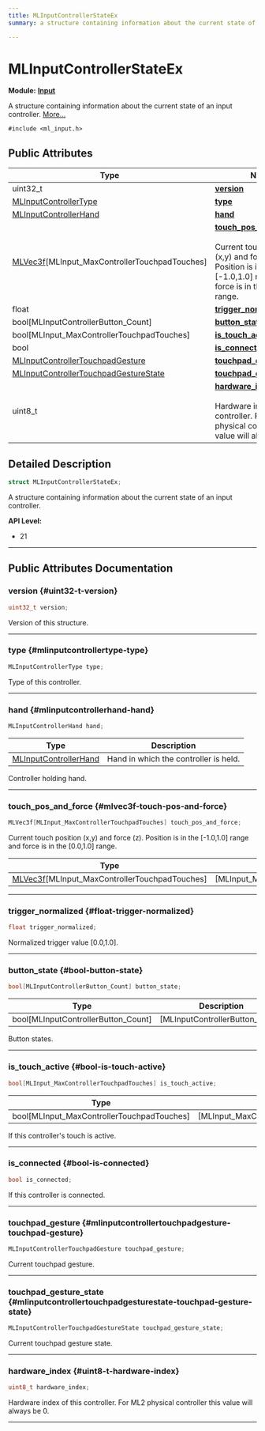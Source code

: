```yaml
---
title: MLInputControllerStateEx
summary: a structure containing information about the current state of an input controller. 

---
```


# MLInputControllerStateEx

**Module:** **[Input](/api-ref/api/Modules/group___input/group___input.md)**



A structure containing information about the current state of an input controller.  [More...](#detailed-description)


`#include <ml_input.h>`

## Public Attributes

| Type           | Name           |
| -------------- | -------------- |
| uint32_t | **[version](/api-ref/api/Modules/group___input/struct_m_l_input_controller_state_ex.md#uint32-t-version)**  |
| [MLInputControllerType](/api-ref/api/Modules/group___input/group___input.md#enums-mlinputcontrollertype) | **[type](/api-ref/api/Modules/group___input/struct_m_l_input_controller_state_ex.md#mlinputcontrollertype-type)**  |
| [MLInputControllerHand](/api-ref/api/Modules/group___input/group___input.md#enums-mlinputcontrollerhand) | **[hand](/api-ref/api/Modules/group___input/struct_m_l_input_controller_state_ex.md#mlinputcontrollerhand-hand)**  |
| [MLVec3f](/api-ref/api/Modules/group___common/struct_m_l_vec3f.md)[MLInput_MaxControllerTouchpadTouches] | **[touch_pos_and_force](/api-ref/api/Modules/group___input/struct_m_l_input_controller_state_ex.md#mlvec3f-touch-pos-and-force)** <br></br>Current touch position (x,y) and force (z). Position is in the [-1.0,1.0] range and force is in the [0.0,1.0] range.  |
| float | **[trigger_normalized](/api-ref/api/Modules/group___input/struct_m_l_input_controller_state_ex.md#float-trigger-normalized)**  |
| bool[MLInputControllerButton_Count] | **[button_state](/api-ref/api/Modules/group___input/struct_m_l_input_controller_state_ex.md#bool-button-state)**  |
| bool[MLInput_MaxControllerTouchpadTouches] | **[is_touch_active](/api-ref/api/Modules/group___input/struct_m_l_input_controller_state_ex.md#bool-is-touch-active)**  |
| bool | **[is_connected](/api-ref/api/Modules/group___input/struct_m_l_input_controller_state_ex.md#bool-is-connected)**  |
| [MLInputControllerTouchpadGesture](/api-ref/api/Modules/group___input/struct_m_l_input_controller_touchpad_gesture.md) | **[touchpad_gesture](/api-ref/api/Modules/group___input/struct_m_l_input_controller_state_ex.md#mlinputcontrollertouchpadgesture-touchpad-gesture)**  |
| [MLInputControllerTouchpadGestureState](/api-ref/api/Modules/group___input/group___input.md#enums-mlinputcontrollertouchpadgesturestate) | **[touchpad_gesture_state](/api-ref/api/Modules/group___input/struct_m_l_input_controller_state_ex.md#mlinputcontrollertouchpadgesturestate-touchpad-gesture-state)**  |
| uint8_t | **[hardware_index](/api-ref/api/Modules/group___input/struct_m_l_input_controller_state_ex.md#uint8-t-hardware-index)** <br></br>Hardware index of this controller. For ML2 physical controller this value will always be 0.  |

## Detailed Description

```cpp
struct MLInputControllerStateEx;
```

A structure containing information about the current state of an input controller. 




**API Level:**
  * 21 




-----------
## Public Attributes Documentation

### version {#uint32-t-version}

```cpp
uint32_t version;
```


Version of this structure. 





-----------

### type {#mlinputcontrollertype-type}

```cpp
MLInputControllerType type;
```


Type of this controller. 





-----------

### hand {#mlinputcontrollerhand-hand}

```cpp
MLInputControllerHand hand;
```



| Type | Description |
|--|--|
| [MLInputControllerHand](/api-ref/api/Modules/group___input/group___input.md#enums-mlinputcontrollerhand) | Hand in which the controller is held.  |


Controller holding hand. 





-----------

### touch_pos_and_force {#mlvec3f-touch-pos-and-force}

```cpp
MLVec3f[MLInput_MaxControllerTouchpadTouches] touch_pos_and_force;
```

Current touch position (x,y) and force (z). Position is in the [-1.0,1.0] range and force is in the [0.0,1.0] range. 


| Type | Description |
|--|--|
| [MLVec3f](/api-ref/api/Modules/group___common/struct_m_l_vec3f.md)[MLInput_MaxControllerTouchpadTouches] | [MLInput_MaxControllerTouchpadTouches] |






-----------

### trigger_normalized {#float-trigger-normalized}

```cpp
float trigger_normalized;
```


Normalized trigger value [0.0,1.0]. 





-----------

### button_state {#bool-button-state}

```cpp
bool[MLInputControllerButton_Count] button_state;
```



| Type | Description |
|--|--|
| bool[MLInputControllerButton_Count] | [MLInputControllerButton_Count] |


Button states. 





-----------

### is_touch_active {#bool-is-touch-active}

```cpp
bool[MLInput_MaxControllerTouchpadTouches] is_touch_active;
```



| Type | Description |
|--|--|
| bool[MLInput_MaxControllerTouchpadTouches] | [MLInput_MaxControllerTouchpadTouches] |


If this controller's touch is active. 





-----------

### is_connected {#bool-is-connected}

```cpp
bool is_connected;
```


If this controller is connected. 





-----------

### touchpad_gesture {#mlinputcontrollertouchpadgesture-touchpad-gesture}

```cpp
MLInputControllerTouchpadGesture touchpad_gesture;
```


Current touchpad gesture. 





-----------

### touchpad_gesture_state {#mlinputcontrollertouchpadgesturestate-touchpad-gesture-state}

```cpp
MLInputControllerTouchpadGestureState touchpad_gesture_state;
```


Current touchpad gesture state. 





-----------

### hardware_index {#uint8-t-hardware-index}

```cpp
uint8_t hardware_index;
```

Hardware index of this controller. For ML2 physical controller this value will always be 0. 





-----------

